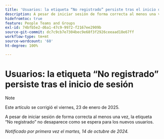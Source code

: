 ```yaml
---
title: 'Usuarios: la etiqueta “No registrado” persiste tras el inicio de sesión'
description: A pesar de iniciar sesión de forma correcta al menos una vez, la etiqueta “No registrado” no desaparece como se espera para los nuevos usuarios.
hidefromtoc: true
feature: People Teams and Groups
exl-id: 74bfb5e2-d6a1-47c9-9972-f2167ee2909b
source-git-commit: dc7c9cb7e7304bec9e68f3f2926ceeaad18e67ff
workflow-type: tm+mt
source-wordcount: '60'
ht-degree: 100%

---
```


# Usuarios: la etiqueta “No registrado” persiste tras el inicio de sesión

>[!NOTE]
>
>Este artículo se corrigió el viernes, 23 de enero de 2025.

A pesar de iniciar sesión de forma correcta al menos una vez, la etiqueta “No registrado” no desaparece como se espera para los nuevos usuarios.

_Notificado por primera vez el martes, 14 de octubre de 2024._
